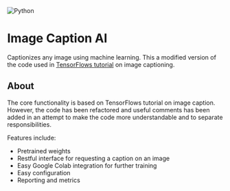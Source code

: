 <img alt="Python" src="https://img.shields.io/badge/python%20-%2314354C.svg?&style=for-the-badge&logo=python&logoColor=white"/>

# Image Caption AI
Captionizes any image using machine learning. This a modified version of the code used in [TensorFlows tutorial](https://www.tensorflow.org/tutorials/text/image_captioning) on image captioning. 

## About

The core functionality is based on TensorFlows tutorial on image caption. However, the code has been refactored and useful comments has been added in an attempt to make the code more understandable and to separate responsibilities. 

Features include: 
- Pretrained weights
- Restful interface for requesting a caption on an image
- Easy Google Colab integration for further training
- Easy configuration 
- Reporting and metrics


